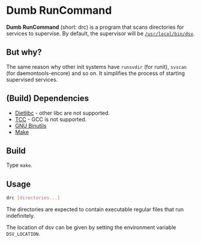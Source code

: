 # Dumb RunCommand

**Dumb RunCommand** (short: drc) is a program that scans directories for services to supervise. By default, the supervisor will be [`/usr/local/bin/dsv`](https://github.com/nmke-de/dumb-sv).

## But why?

The same reason why other init systems have `runsvdir` (for runit), `svscan` (for daemontools-encore) and so on. It simplifies the process of starting supervised services.

## (Build) Dependencies

- [Dietlibc](https://www.fefe.de/dietlibc/) - other libc are not supported.
- [TCC](https://bellard.org/tcc/) - GCC is not supported.
- [GNU Binutils](https://www.gnu.org/software/binutils/)
- [Make](https://www.gnu.org/software/make/)

## Build

Type `make`.

## Usage

```bash
drc [directories...]
```

The directories are expected to contain executable regular files that run indefinitely.

The location of dsv can be given by setting the environment variable `DSV_LOCATION`.
